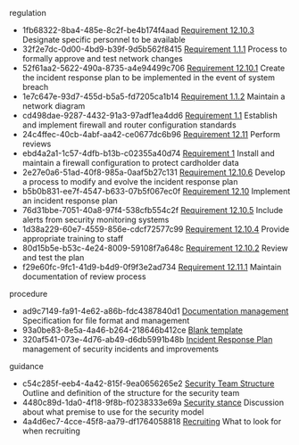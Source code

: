 regulation

* 1fb68322-8ba4-485e-8c2f-be4b174f4aad [Requirement 12.10.3](./src/1fb68322-8ba4-485e-8c2f-be4b174f4aad.yaml) Designate specific personnel to be available
* 32f2e7dc-0d00-4bd9-b39f-9d5b562f8415 [Requirement 1.1.1](./src/32f2e7dc-0d00-4bd9-b39f-9d5b562f8415.yaml) Process to formally approve and test network changes
* 52f61aa2-5622-490a-8735-a4e94499c706 [Requirement 12.10.1](./src/52f61aa2-5622-490a-8735-a4e94499c706.yaml) Create the incident response plan to be implemented in the event of system breach
* 1e7c647e-93d7-455d-b5a5-fd7205ca1b14 [Requirement 1.1.2](./src/1e7c647e-93d7-455d-b5a5-fd7205ca1b14.yaml) Maintain a network diagram
* cd498dae-9287-4432-91a3-97adf1ea4dd6 [Requirement 1.1](./src/cd498dae-9287-4432-91a3-97adf1ea4dd6.yaml) Establish and implement firewall and router configuration standards
* 24c4ffec-40cb-4abf-aa42-ce0677dc6b96 [Requirement 12.11](./src/24c4ffec-40cb-4abf-aa42-ce0677dc6b96.yaml) Perform reviews
* ebd4a2a1-1c57-4dfb-b13b-c02355a40d74 [Requirement 1](./src/ebd4a2a1-1c57-4dfb-b13b-c02355a40d74.yaml) Install and maintain a firewall configuration to protect cardholder data
* 2e27e0a6-51ad-40f8-985a-0aaf5b27c131 [Requirement 12.10.6](./src/2e27e0a6-51ad-40f8-985a-0aaf5b27c131.yaml) Develop a process to modify and evolve the incident response plan
* b5b0b831-ee7f-4547-b633-07b5f067ec0f [Requirement 12.10](./src/b5b0b831-ee7f-4547-b633-07b5f067ec0f.yaml) Implement an incident response plan
* 76d31bbe-7051-40a8-97f4-538cfb554c2f [Requirement 12.10.5](./src/76d31bbe-7051-40a8-97f4-538cfb554c2f.yaml) Include alerts from security monitoring systems
* 1d38a229-60e7-4559-856e-cdcf72577c99 [Requirement 12.10.4](./src/1d38a229-60e7-4559-856e-cdcf72577c99.yaml) Provide appropriate training to staff
* 80d15b5e-b53c-4e24-8009-59108f7a648c [Requirement 12.10.2](./src/80d15b5e-b53c-4e24-8009-59108f7a648c.yaml) Review and test the plan
* f29e60fc-9fc1-41d9-b4d9-0f9f3e2ad734 [Requirement 12.11.1](./src/f29e60fc-9fc1-41d9-b4d9-0f9f3e2ad734.yaml) Maintain documentation of review process

procedure

* ad9c7149-fa91-4e62-a86b-fdc4387840d1 [Documentation management](./src/ad9c7149-fa91-4e62-a86b-fdc4387840d1.yaml) Specification for file format and management
* 93a0be83-8e5a-4a46-b264-218646b412ce [Blank template](./src/93a0be83-8e5a-4a46-b264-218646b412ce.yaml) 
* 320af541-073e-4d76-ab49-d6db5991b48b [Incident Response Plan](./src/320af541-073e-4d76-ab49-d6db5991b48b/320af541-073e-4d76-ab49-d6db5991b48b.yaml) management of security incidents and improvements

guidance

* c54c285f-eeb4-4a42-815f-9ea0656265e2 [Security Team Structure](./src/c54c285f-eeb4-4a42-815f-9ea0656265e2.yaml) Outline and definition of the structure for the security team
* 4480c89d-1da0-4f18-9f8b-f0238333e69a [Security stance](./src/4480c89d-1da0-4f18-9f8b-f0238333e69a.yaml) Discussion about what premise to use for the security model
* 4a4d6ec7-4cce-45f8-aa79-df1764058818 [Recruiting](./src/4a4d6ec7-4cce-45f8-aa79-df1764058818/4a4d6ec7-4cce-45f8-aa79-df1764058818.yaml) What to look for when recruiting

